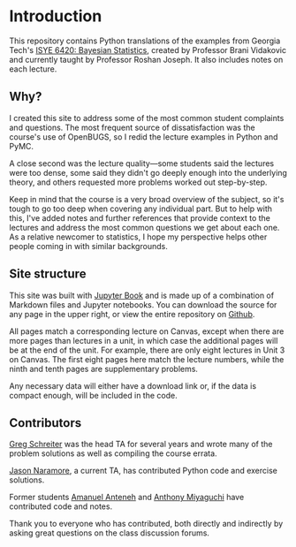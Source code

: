 # Introduction

This repository contains Python translations of the examples from Georgia Tech's [ISYE 6420: Bayesian Statistics](https://www2.isye.gatech.edu/isye6420/), created by Professor Brani Vidakovic and currently taught by Professor Roshan Joseph. It also includes notes on each lecture.

## Why?

I created this site to address some of the most common student complaints and questions. The most frequent source of dissatisfaction was the course's use of OpenBUGS, so I redid the lecture examples in Python and PyMC.

A close second was the lecture quality—some students said the lectures were too dense, some said they didn't go deeply enough into the underlying theory, and others requested more problems worked out step-by-step.

Keep in mind that the course is a very broad overview of the subject, so it's tough to go too deep when covering any individual part. But to help with this, I've added notes and further references that provide context to the lectures and address the most common questions we get about each one. As a relative newcomer to statistics, I hope my perspective helps other people coming in with similar backgrounds.

## Site structure

This site was built with [Jupyter Book](https://jupyterbook.org/en/stable/intro.html) and is made up of a combination of Markdown files and Jupyter notebooks. You can download the source for any page in the upper right, or view the entire repository on [Github](https://github.com/areding/6420-pymc). 

All pages match a corresponding lecture on Canvas, except when there are more pages than lectures in a unit, in which case the additional pages will be at the end of the unit. For example, there are only eight lectures in Unit 3 on Canvas. The first eight pages here match the lecture numbers, while the ninth and tenth pages are supplementary problems.

Any necessary data will either have a download link or, if the data is compact enough, will be included in the code.

## Contributors

[Greg Schreiter](https://github.com/schr0841) was the head TA for several years and wrote many of the problem solutions as well as compiling the course errata.

[Jason Naramore](https://github.com/jnaramore), a current TA, has contributed Python code and exercise solutions.

Former students [Amanuel Anteneh](https://github.com/amanuelanteneh) and [Anthony Miyaguchi](https://github.com/acmiyaguchi) have contributed code and notes.

Thank you to everyone who has contributed, both directly and indirectly by asking great questions on the class discussion forums.